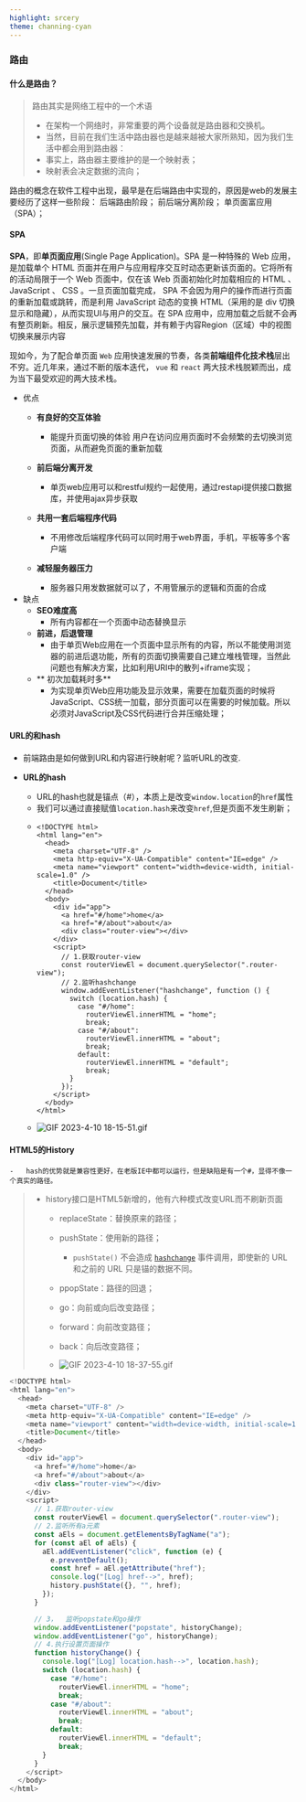 ```yaml
---
highlight: srcery
theme: channing-cyan
---
```

### 路由

#### 什么是路由？

> 路由其实是网络工程中的一个术语
>
> -   在架构一个网络时，非常重要的两个设备就是路由器和交换机。
> -   当然，目前在我们生活中路由器也是越来越被大家所熟知，因为我们生活中都会用到路由器：
> -   事实上，路由器主要维护的是一个映射表；
> -   映射表会决定数据的流向；

路由的概念在软件工程中出现，最早是在后端路由中实现的，原因是web的发展主要经历了这样一些阶段：
后端路由阶段；
前后端分离阶段；
单页面富应用（SPA）；
#### SPA
**SPA**，即**单页面应用**(Single Page Application)。SPA 是一种特殊的 Web 应用，是加载单个 HTML 页面并在用户与应用程序交互时动态更新该页面的。它将所有的活动局限于一个 Web 页面中，仅在该 Web 页面初始化时加载相应的 HTML 、 JavaScript 、 CSS 。一旦页面加载完成， SPA 不会因为用户的操作而进行页面的重新加载或跳转，而是利用 JavaScript 动态的变换 HTML（采用的是 div 切换显示和隐藏），从而实现UI与用户的交互。在 SPA 应用中，应用加载之后就不会再有整页刷新。相反，展示逻辑预先加载，并有赖于内容Region（区域）中的视图切换来展示内容

现如今，为了配合单页面 `Web` 应用快速发展的节奏，各类**前端组件化技术栈**层出不穷。近几年来，通过不断的版本迭代， `vue` 和 `react` 两大技术栈脱颖而出，成为当下最受欢迎的两大技术栈。
+ 优点
    + **有良好的交互体验**
        + 能提升页面切换的体验 用户在访问应用页面时不会频繁的去切换浏览页面，从而避免页面的重新加载

    + **前后端分离开发**
        + 单页web应用可以和restful规约一起使用，通过restapi提供接口数据库，并使用ajax异步获取
    + **共用一套后端程序代码**
        + 不用修改后端程序代码可以同时用于web界面，手机，平板等多个客户端
    + **减轻服务器压力**
        + 服务器只用发数据就可以了，不用管展示的逻辑和页面的合成
+ 缺点
    + **SEO难度高**
        + 所有内容都在一个页面中动态替换显示
    + **前进，后退管理**
        + 由于单页Web应用在一个页面中显示所有的内容，所以不能使用浏览器的前进后退功能，所有的页面切换需要自己建立堆栈管理，当然此问题也有解决方案，比如利用URI中的散列+iframe实现；
    + ** 初次加载耗时多**
        + 为实现单页Web应用功能及显示效果，需要在加载页面的时候将JavaScript、CSS统一加载，部分页面可以在需要的时候加载。所以必须对JavaScript及CSS代码进行合并压缩处理；

#### URL的和hash

-   前端路由是如何做到URL和内容进行映射呢？监听URL的改变.

-   **URL的hash**

    -   URL的hash也就是锚点（#），本质上是改变`window.location`的`href`属性
    -   我们可以通过直接赋值`location.hash`来改变`href`,但是页面不发生刷新；
    -   ```
        <!DOCTYPE html>
        <html lang="en">
          <head>
            <meta charset="UTF-8" />
            <meta http-equiv="X-UA-Compatible" content="IE=edge" />
            <meta name="viewport" content="width=device-width, initial-scale=1.0" />
            <title>Document</title>
          </head>
          <body>
            <div id="app">
              <a href="#/home">home</a>
              <a href="#/about">about</a>
              <div class="router-view"></div>
            </div>
            <script>
              // 1.获取router-view
              const routerViewEl = document.querySelector(".router-view");
              // 2.监听hashchange
              window.addEventListener("hashchange", function () {
                switch (location.hash) {
                  case "#/home":
                    routerViewEl.innerHTML = "home";
                    break;
                  case "#/about":
                    routerViewEl.innerHTML = "about";
                    break;
                  default:
                    routerViewEl.innerHTML = "default";
                    break;
                }
              });
            </script>
          </body>
        </html>
        
        ```
    - ![GIF 2023-4-10 18-15-51.gif](https://p6-juejin.byteimg.com/tos-cn-i-k3u1fbpfcp/cd8f737ffb4145b1854ce8461628684e~tplv-k3u1fbpfcp-watermark.image?)
#### HTML5的History
    -   hash的优势就是兼容性更好，在老版IE中都可以运行，但是缺陷是有一个#，显得不像一个真实的路径。



> -   history接口是HTML5新增的，他有六种模式改变URL而不刷新页面
>
>     -   replaceState：替换原来的路径；
>
>     -   pushState：使用新的路径；
>
>         -   `pushState()` 不会造成 [`hashchange`](https://developer.mozilla.org/zh-CN/docs/Web/API/Window/hashchange_event) 事件调用，即使新的 URL 和之前的 URL 只是锚的数据不同。
>
>     -   ppopState：路径的回退；
>
>     -   go：向前或向后改变路径；
>
>     -   forward：向前改变路径；
>
>     -   back：向后改变路径；
>     - ![GIF 2023-4-10 18-37-55.gif](https://p3-juejin.byteimg.com/tos-cn-i-k3u1fbpfcp/6a2e3f21beb14489abb552e71240708d~tplv-k3u1fbpfcp-watermark.image?)
>

```js
<!DOCTYPE html>
<html lang="en">
  <head>
    <meta charset="UTF-8" />
    <meta http-equiv="X-UA-Compatible" content="IE=edge" />
    <meta name="viewport" content="width=device-width, initial-scale=1.0" />
    <title>Document</title>
  </head>
  <body>
    <div id="app">
      <a href="#/home">home</a>
      <a href="#/about">about</a>
      <div class="router-view"></div>
    </div>
    <script>
      // 1.获取router-view
      const routerViewEl = document.querySelector(".router-view");
      // 2.监听所有a元素
      const aEls = document.getElementsByTagName("a");
      for (const aEl of aEls) {
        aEl.addEventListener("click", function (e) {
          e.preventDefault();
          const href = aEl.getAttribute("href");
          console.log("[Log] href-->", href);
          history.pushState({}, "", href);
        });
      }

      // 3，  监听popstate和go操作
      window.addEventListener("popstate", historyChange);
      window.addEventListener("go", historyChange);
      // 4.执行设置页面操作
      function historyChange() {
        console.log("[Log] location.hash-->", location.hash);
        switch (location.hash) {
          case "#/home":
            routerViewEl.innerHTML = "home";
            break;
          case "#/about":
            routerViewEl.innerHTML = "about";
            break;
          default:
            routerViewEl.innerHTML = "default";
            break;
        }
      }
    </script>
  </body>
</html>

```
